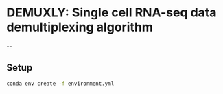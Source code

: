 # DEMUXLY: Single cell RNA-seq data demultiplexing algorithm
--
## Setup
```bash
conda env create -f environment.yml
```

